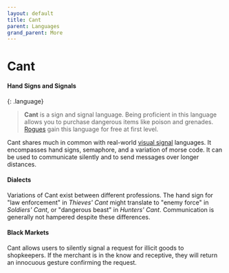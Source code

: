 ```yaml
---
layout: default
title: Cant
parent: Languages
grand_parent: More
---
```


# Cant

#### Hand Signs and Signals

{: .language}
> **Cant** is a sign and signal language. Being proficient in this language allows you to purchase dangerous items like poison and grenades. [Rogues](../../character_creation/class/rogue) gain this language for free at first level.

Cant shares much in common with real-world [visual signal](https://www.moore.army.mil/infantry/DoctrineSupplement/ATP3-21.8/PDFs/fm21_60.pdf) languages. It encompasses hand signs, semaphore, and a variation of morse code. It can be used to communicate silently and to send messages over longer distances.

#### Dialects

Variations of Cant exist between different professions. The hand sign for "law enforcement" in *Thieves' Cant* might translate to "enemy force" in *Soldiers' Cant*, or "dangerous beast" in *Hunters' Cant*. Communication is generally not hampered despite these differences.

#### Black Markets

Cant allows users to silently signal a request for illicit goods to shopkeepers. If the merchant is in the know and receptive, they will return an innocuous gesture confirming the request.
